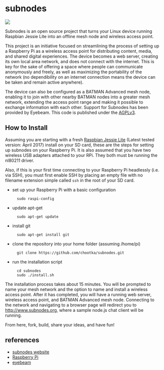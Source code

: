 subnodes
========

![](https://david-dm.org/chootka/subnodes.svg)

Subnodes is an open source project that turns your Linux device running Raspbian Jessie Lite into an offline mesh node and wireless access point.

This project is an initiative focused on streamlining the process of setting up a Raspberry Pi as a wireless access
point for distributing content, media, and shared digital experiences. The device becomes a web server, creating
its own local area network, and does not connect with the internet. This is key for the sake of offering a space
where people can communicate anonymously and freely, as well as maximizing the portability of the network
(no dependibility on an internet connection means the device can be taken and remain active anywhere). 

The device can also be configured as a BATMAN Advanced mesh node, enabling it to join with other nearby BATMAN nodes into a greater mesh network, extending the access point range and making it possible to exchange information with each other. Support for Subnodes has been provided by Eyebeam. This code is published under the [AGPLv3](http://www.gnu.org/licenses/agpl-3.0.html).

How to Install
--------------
Assuming you are starting with a fresh [Raspbian Jessie Lite](http://www.raspberrypi.org/downloads/) (Latest tested version: April 2017) install on your SD card, these are the steps for setting up subnodes on your Raspberry Pi. It is also assumed that you have two wireless USB adapters attached to your RPi. They both must be running the nl80211 driver.

Also, if this is your first time connecting to your Raspberry Pi headlessly (i.e. via SSH), you must first enable SSH by placing an empty file with no filename extension simple called `ssh` in the root of your SD card.

* set up your Raspberry Pi with a basic configuration

        sudo raspi-config

* update apt-get

        sudo apt-get update
        
* install git

        sudo apt-get install git

* clone the repository into your home folder (assuming /home/pi)

        git clone https://github.com/chootka/subnodes.git

* run the installation script

        cd subnodes
        sudo ./install.sh

The installation process takes about 15 minutes. You will be prompted to name your mesh network and the option to name and install a wireless access point. After it has completed, you will have a running web server, wireless access point, and BATMAN Advanced mesh node. Connecting to the network and navigating to a browser page will redirect you to http://www.subnodes.org, where a sample node.js chat client will be running. 

From here, fork, build, share your ideas, and have fun!

references
----------
* [subnodes website](http://www.subnodes.org/)
* [Raspberry Pi](http://www.raspberrypi.org/)
* [eyebeam](http://eyebeam.org/)
